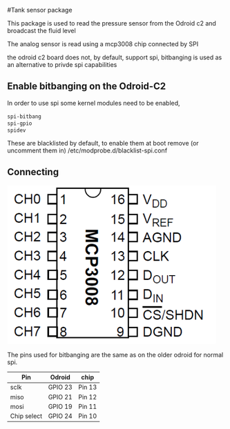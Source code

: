 #Tank sensor package

This package is used to read the pressure sensor from the Odroid c2 and broadcast the fluid level

The analog sensor is read using a mcp3008 chip connected by SPI

the odroid c2 board does not, by default, support spi, bitbanging is used as an alternative to privde spi capabilities

## Enable bitbanging on the Odroid-C2
In order to use spi some kernel modules need to be enabled,
```
spi-bitbang
spi-gpio
spidev
```

These are blacklisted by default, to enable them at boot remove (or uncomment them in) /etc/modprobe.d/blacklist-spi.conf

## Connecting

![missing screenshot](info/MCP3008.png?raw=true "Basic plot of test data")

The pins used for bitbanging are the same as on the older odroid for normal spi.

Pin | Odroid | chip
-----|-------|------
sclk |GPIO 23 | Pin 13
miso |GPIO 21 | Pin 12
mosi |GPIO 19 | Pin 11
Chip select |GPIO 24 | Pin 10



